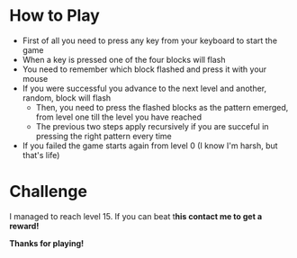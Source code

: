# How to Play 

- First of all you need to press any key from your keyboard to start the game
- When a key is pressed one of the four blocks will flash
- You need to remember which block flashed and press it with your mouse
- If you were successful you advance to the next level and another, random, block will flash
  - Then, you need to press the flashed blocks as the pattern emerged, from level one till the level you have reached
  - The previous two steps apply recursively if you are succeful in pressing the right pattern every time
- If you failed the game starts again from level 0 (I know I'm harsh, but that's life)

# Challenge

I managed to reach level 15. If you can beat t**his contact me to get a reward!**

**Thanks for playing!**
